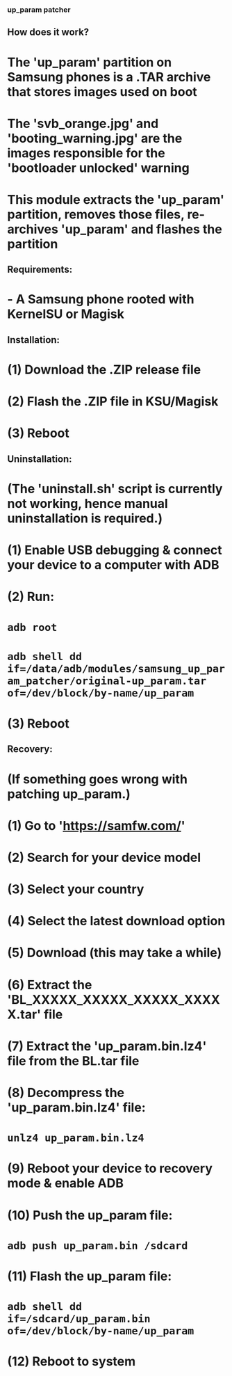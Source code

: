 ### up_param patcher

## How does it work?
# The 'up_param' partition on Samsung phones is a .TAR archive that stores images used on boot
# The 'svb_orange.jpg' and 'booting_warning.jpg' are the images responsible for the 'bootloader unlocked' warning
# This module extracts the 'up_param' partition, removes those files, re-archives 'up_param' and flashes the partition

## Requirements:
# - A Samsung phone rooted with KernelSU or Magisk

## Installation:
# (1) Download the .ZIP release file
# (2) Flash the .ZIP file in KSU/Magisk
# (3) Reboot

## Uninstallation:
# (The 'uninstall.sh' script is currently not working, hence manual uninstallation is required.)
# (1) Enable USB debugging & connect your device to a computer with ADB
# (2) Run:
#     `adb root`
#     `adb shell dd if=/data/adb/modules/samsung_up_param_patcher/original-up_param.tar of=/dev/block/by-name/up_param`
# (3) Reboot

## Recovery:
# (If something goes wrong with patching up_param.)
# (1) Go to 'https://samfw.com/'
# (2) Search for your device model
# (3) Select your country
# (4) Select the latest download option
# (5) Download (this may take a while)
# (6) Extract the 'BL_XXXXX_XXXXX_XXXXX_XXXXX.tar' file
# (7) Extract the 'up_param.bin.lz4' file from the BL.tar file
# (8) Decompress the 'up_param.bin.lz4' file:
#     `unlz4 up_param.bin.lz4`
# (9) Reboot your device to recovery mode & enable ADB
# (10) Push the up_param file:
#     `adb push up_param.bin /sdcard`
# (11) Flash the up_param file:
#     `adb shell dd if=/sdcard/up_param.bin of=/dev/block/by-name/up_param`
# (12) Reboot to system
